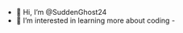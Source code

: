 - 👋 Hi, I’m @SuddenGhost24
- 👀 I’m interested in learning more about coding
-<!---
SuddenGhost24/SuddenGhost24 is a ✨ special ✨ repository because its `README.md` (this file) appears on your GitHub profile.
You can click the Preview link to take a look at your changes.
--->
